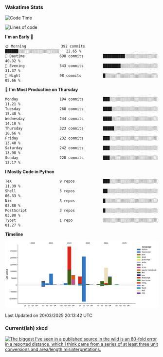 ### Wakatime Stats
<!--START_SECTION:waka-->
![Code Time](http://img.shields.io/badge/Code%20Time-3%2C121%20hrs%203%20mins-blue)

![Lines of code](https://img.shields.io/badge/From%20Hello%20World%20I%27ve%20Written-998.6%20thousand%20lines%20of%20code-blue)

**I'm an Early 🐤** 

```text
🌞 Morning                392 commits         ██████░░░░░░░░░░░░░░░░░░░   22.65 % 
🌆 Daytime                698 commits         ██████████░░░░░░░░░░░░░░░   40.32 % 
🌃 Evening                543 commits         ████████░░░░░░░░░░░░░░░░░   31.37 % 
🌙 Night                  98 commits          █░░░░░░░░░░░░░░░░░░░░░░░░   05.66 % 
```
📅 **I'm Most Productive on Thursday** 

```text
Monday                   194 commits         ███░░░░░░░░░░░░░░░░░░░░░░   11.21 % 
Tuesday                  268 commits         ████░░░░░░░░░░░░░░░░░░░░░   15.48 % 
Wednesday                244 commits         ████░░░░░░░░░░░░░░░░░░░░░   14.10 % 
Thursday                 323 commits         █████░░░░░░░░░░░░░░░░░░░░   18.66 % 
Friday                   232 commits         ███░░░░░░░░░░░░░░░░░░░░░░   13.40 % 
Saturday                 242 commits         ███░░░░░░░░░░░░░░░░░░░░░░   13.98 % 
Sunday                   228 commits         ███░░░░░░░░░░░░░░░░░░░░░░   13.17 % 
```


**I Mostly Code in Python** 

```text
TeX                      9 repos             ███░░░░░░░░░░░░░░░░░░░░░░   11.39 % 
Shell                    5 repos             ██░░░░░░░░░░░░░░░░░░░░░░░   06.33 % 
Nix                      3 repos             █░░░░░░░░░░░░░░░░░░░░░░░░   03.80 % 
PostScript               3 repos             █░░░░░░░░░░░░░░░░░░░░░░░░   03.80 % 
Typst                    1 repo              ░░░░░░░░░░░░░░░░░░░░░░░░░   01.27 % 
```



**Timeline**

![Lines of Code chart](https://raw.githubusercontent.com/joshuajeschek/joshuajeschek/main/assets/bar_graph.png)


 Last Updated on 20/03/2025 20:13:42 UTC
<!--END_SECTION:waka-->

### Current(ish) xkcd
<a id="xkcd-a" title="The biggest I've seen in a published source in the wild is an 80-fold error in a reported distance, which I think came from a series of at least three unit conversions and area/length misinterpretations." href="https://www.xkcd.com" target="_blank">
        <img align="center" id="xkcd-img" src="https://imgs.xkcd.com/comics/square_units.png" alt="The biggest I've seen in a published source in the wild is an 80-fold error in a reported distance, which I think came from a series of at least three unit conversions and area/length misinterpretations." height=300 />
</a>
